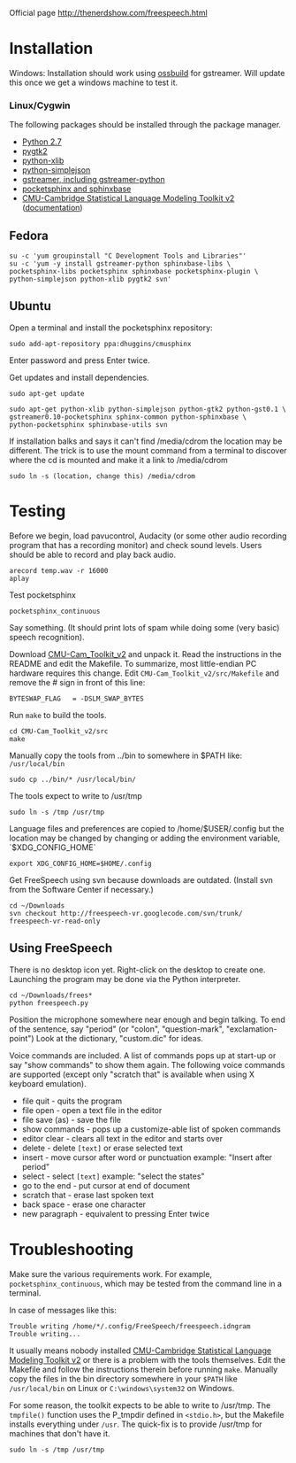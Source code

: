 Official page http://thenerdshow.com/freespeech.html

# Installation #

Windows: Installation should work using [ossbuild](https://code.google.com/p/ossbuild/) for gstreamer. Will update this once we get a windows machine to test it.

### Linux/Cygwin ###
The following packages should be installed through the package manager.

  * [Python 2.7](http://www.python.org/)
  * [pygtk2](http://www.pygtk.org/)
  * [python-xlib](http://python-xlib.sourceforge.net/)
  * [python-simplejson](http://undefined.org/python/#simplejson)
  * [gstreamer, including gstreamer-python](http://gstreamer.freedesktop.org/)
  * [pocketsphinx and sphinxbase](http://cmusphinx.sourceforge.net/)
  * [CMU-Cambridge Statistical Language Modeling Toolkit v2](http://www.speech.cs.cmu.edu/SLM/CMU-Cam_Toolkit_v2.tar.gz) ([documentation](http://www.speech.cs.cmu.edu/SLM/toolkit_documentation.html))

## Fedora ##

```
su -c 'yum groupinstall "C Development Tools and Libraries"'
su -c 'yum -y install gstreamer-python sphinxbase-libs \
pocketsphinx-libs pocketsphinx sphinxbase pocketsphinx-plugin \
python-simplejson python-xlib pygtk2 svn'
```

## Ubuntu ##

Open a terminal and install the pocketsphinx repository:

```
sudo add-apt-repository ppa:dhuggins/cmusphinx
```

Enter password and press Enter twice.

Get updates and install dependencies.

```
sudo apt-get update

sudo apt-get python-xlib python-simplejson python-gtk2 python-gst0.1 \
gstreamer0.10-pocketsphinx sphinx-common python-sphinxbase \
python-pocketsphinx sphinxbase-utils svn
```

If installation balks and says it can't find /media/cdrom the location may be different. The trick is to use the mount command from a terminal to discover where the cd is mounted and make it a link to /media/cdrom

```
sudo ln -s (location, change this) /media/cdrom
```

# Testing #

Before we begin, load pavucontrol, Audacity (or some other audio recording program that has a recording monitor) and check sound levels.
Users should be able to record and play back audio.

```
arecord temp.wav -r 16000
aplay
```

Test pocketsphinx

```
pocketsphinx_continuous
```

Say something. (It should print lots of spam while doing some (very basic) speech recognition).

Download [CMU-Cam\_Toolkit\_v2](http://www.speech.cs.cmu.edu/SLM/CMU-Cam_Toolkit_v2.tar.gz) and unpack it. Read the instructions in the README and edit the Makefile. To summarize, most little-endian PC hardware requires this change. Edit `CMU-Cam_Toolkit_v2/src/Makefile` and remove the # sign in front of this line:

```
BYTESWAP_FLAG	= -DSLM_SWAP_BYTES
```


Run `make` to build the tools.

```
cd CMU-Cam_Toolkit_v2/src
make
```

Manually copy the tools from ../bin to somewhere in $PATH like: `/usr/local/bin`

```
sudo cp ../bin/* /usr/local/bin/
```

The tools expect to write to /usr/tmp

```
sudo ln -s /tmp /usr/tmp
```

Language files and preferences are copied to /home/$USER/.config but the location may be changed by changing or adding the environment variable, `$XDG_CONFIG_HOME`

```
export XDG_CONFIG_HOME=$HOME/.config
```

Get FreeSpeech using svn because downloads are outdated. (Install svn from the Software Center if necessary.)

```
cd ~/Downloads
svn checkout http://freespeech-vr.googlecode.com/svn/trunk/ freespeech-vr-read-only
```

## Using FreeSpeech ##

There is no desktop icon yet. Right-click on the desktop to create one.
Launching the program may be done via the Python interpreter.

```
cd ~/Downloads/frees*
python freespeech.py
```

Position the microphone somewhere near enough and begin talking. To end of the sentence, say "period" (or "colon", "question-mark", "exclamation-point") Look at the dictionary, "custom.dic" for ideas.

Voice commands are included. A list of commands pops up at start-up or say "show commands" to show them again. The following voice commands are supported (except only "scratch that" is available when using X keyboard emulation).

  * file quit - quits the program
  * file open - open a text file in the editor
  * file save (as) - save the file
  * show commands - pops up a customize-able list of spoken commands
  * editor clear - clears all text in the editor and starts over
  * delete - delete `[text]` or erase selected text
  * insert - move cursor after word or punctuation example: "Insert after period"
  * select - select `[text]` example: "select the states"
  * go to the end - put cursor at end of document
  * scratch that - erase last spoken text
  * back space - erase one character
  * new paragraph - equivalent to pressing Enter twice

# Troubleshooting #

Make sure the various requirements work. For example, `pocketsphinx_continuous`, which may be tested from the command line in a terminal.

In case of messages like this:

```
Trouble writing /home/*/.config/FreeSpeech/freespeech.idngram
Trouble writing...
```

It usually means nobody installed [CMU-Cambridge Statistical Language Modeling Toolkit v2](http://www.speech.cs.cmu.edu/SLM/CMU-Cam_Toolkit_v2.tar.gz) or there is a problem with the tools themselves. Edit the Makefile and follow the instructions therein before running `make`. Manually copy the files in the bin directory somewhere in your `$PATH` like `/usr/local/bin` on Linux or `C:\windows\system32` on Windows.

For some reason, the toolkit expects to be able to write to /usr/tmp. The `tmpfile()` function uses the P\_tmpdir defined in `<stdio.h>`, but the Makefile installs everything under `/usr`. The quick-fix is to provide /usr/tmp for machines that don't have it.

```
sudo ln -s /tmp /usr/tmp
```